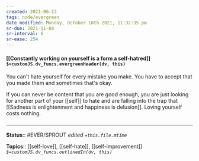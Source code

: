 ```yaml
---
created: 2021-06-13
tags: node/evergreen
date modified: Monday, October 18th 2021, 11:32:35 pm
sr-due: 2021-11-08
sr-interval: 6
sr-ease: 254
---
```


#### [[Constantly working on yourself is a form a self-hatred]] `$=customJS.dv_funcs.evergreenHeader(dv, this)`

You can't hate yourself for every mistake you make. You have to accept that you made them and sometimes that's okay.

If you can never be content that you are good enough, you are just looking for another part of your [[self]] to hate and are falling into the trap that [[Sadness is enlightenment and happiness is delusion]]. Loving yourself costs nothing. 

### <hr class="footnote"/>

**Status**:: #EVER/SPROUT 
*edited `=this.file.mtime`*

**Topics**:: [[self-love]], [[self-hate]], [[self-improvement]]
*`$=customJS.dv_funcs.outlinedIn(dv, this)`*

